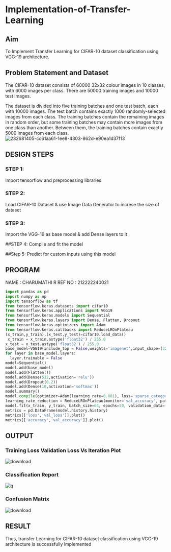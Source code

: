 # Implementation-of-Transfer-Learning
## Aim
To Implement Transfer Learning for CIFAR-10 dataset classification using VGG-19 architecture.
## Problem Statement and Dataset
The CIFAR-10 dataset consists of 60000 32x32 colour images in 10 classes, with 6000 images per class. There are 50000 training images and 10000 test images.

The dataset is divided into five training batches and one test batch, each with 10000 images. The test batch contains exactly 1000 randomly-selected images from each class. The training batches contain the remaining images in random order, but some training batches may contain more images from one class than another. Between them, the training batches contain exactly 5000 images from each class.
![232681405-cc61aa61-1ee8-4303-862d-e90ea1d37f13](https://github.com/charumathiramesh/Implementation-of-Transfer-Learning/assets/120204455/53c107da-3916-4214-9cbd-7278320cc3a8)

## DESIGN STEPS
### STEP 1:
Import tensorflow and preprocessing libraries

### STEP 2:
Load CIFAR-10 Dataset & use Image Data Generator to increse the size of dataset

### STEP 3:

Import the VGG-19 as base model & add Dense layers to it


##STEP 4:
Compile and fit the model

##Step 5:
Predict for custom inputs using this model

## PROGRAM
NAME : CHARUMATHI R
REF NO : 212222240021
```python
import pandas as pd
import numpy as np
import tensorflow as tf
from tensorflow.keras.datasets import cifar10
from tensorflow.keras.applications import VGG19
from tensorflow.keras.models import Sequential
from tensorflow.keras.layers import Dense, Flatten, Dropout
from tensorflow.keras.optimizers import Adam
from tensorflow.keras.callbacks import ReduceLROnPlateau
(x_train,y_train),(x_test,y_test)=cifar10.load_data()
 x_train = x_train.astype('float32') / 255.0
x_test = x_test.astype('float32') / 255.0         
base_model=VGG19(include_top = False,weights='imagenet',input_shape=(32,32,3))
for layer in base_model.layers:
  layer.trainable = False
model=Sequential()
model.add(base_model)
model.add(Flatten())
model.add(Dense(512,activation='relu'))
model.add(Dropout(0.2))
model.add(Dense(10,activation='softmax'))
model.summary()
model.compile(optimizer=Adam(learning_rate=0.001), loss='sparse_categorical_crossentropy', metrics=['accuracy'])
learning_rate_reduction = ReduceLROnPlateau(monitor='val_accuracy', patience=3, verbose=1, factor=0.5, min_lr=0.00001)     
model.fit(x_train, y_train, batch_size=64, epochs=50, validation_data=(x_test, y_test), callbacks=[learning_rate_reduction])
metrics = pd.DataFrame(model.history.history)
metrics[['loss','val_loss']].plot()
metrics[['accuracy','val_accuracy']].plot()

```


## OUTPUT
### Training Loss Validation Loss Vs Iteration Plot
 ![download](https://github.com/charumathiramesh/Implementation-of-Transfer-Learning/assets/120204455/3e1a3c52-8039-4d22-89cb-b27f4bda8b84)


### Classification Report
![q](https://github.com/charumathiramesh/Implementation-of-Transfer-Learning/assets/120204455/7a535b96-3042-466e-a089-d8b361d3778a)

### Confusion Matrix
![download](https://github.com/charumathiramesh/Implementation-of-Transfer-Learning/assets/120204455/43ad531a-8276-435e-8962-8e9d951e4005)

## RESULT
Thus, transfer Learning for CIFAR-10 dataset classification using VGG-19 architecture is successfully implemented
